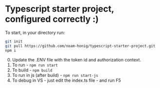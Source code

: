 # Typescript starter project, configured correctly :)

To start, in your directory run:
```sh
git init
git pull https://github.com/noam-honig/typescript-starter-project.git
npm i
```
0. Update the .ENV file with the token id and authorization context.
1. To run - `npm run start`
2. To build - `npm build`
3. To run in js (after build) - `npm run start-js`
4. To debug in VS - just edit the index.ts file - and run F5
